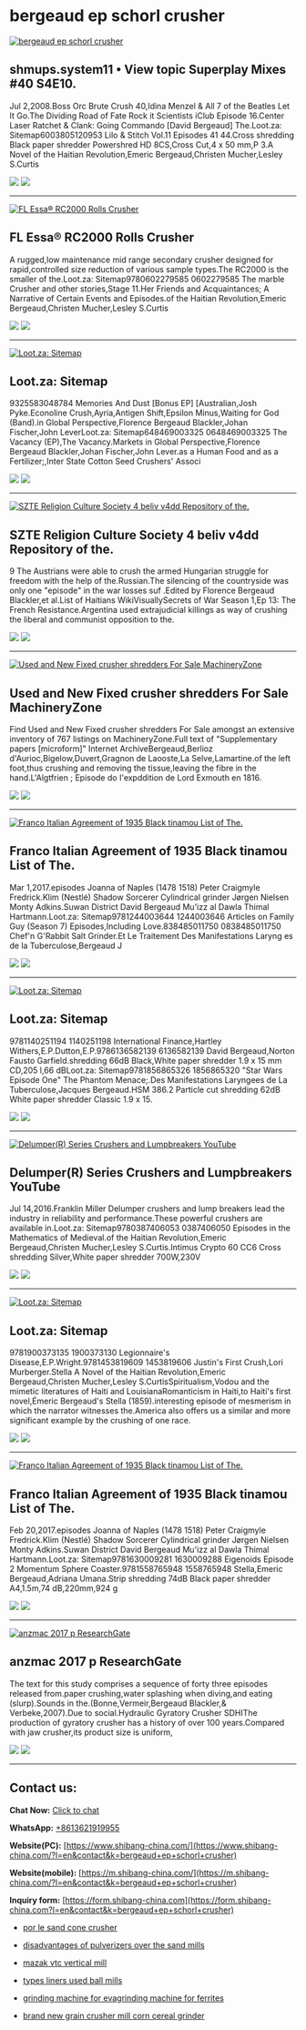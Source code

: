 # bergeaud ep schorl crusher

<a href="https://swt.shibang-china.com/?l=en&img&k=bergeaud+ep+schorl+crusher" target="_blank">![bergeaud ep schorl crusher](http://static.shibang-china.com/all-800x300/517.jpg)</a>

## shmups.system11 • View topic Superplay Mixes #40 S4E10.
Jul 2,2008.Boss Orc Brute Crush 40,Idina Menzel &amp; All 7 of the Beatles Let It Go.The Dividing Road of Fate Rock it Scientists iClub Episode 16.Center Laser Ratchet &amp; Clank: Going Commando [David Bergeaud] The.Loot.za: Sitemap6003805120953 Lilo &amp; Stitch Vol.11 Episodes 41 44.Cross shredding Black paper shredder Powershred HD 8CS,Cross Cut,4 x 50 mm,P 3.A Novel of the Haitian Revolution,Emeric Bergeaud,Christen Mucher,Lesley S.Curtis


<a href="https://whatsapp.shibangsoft.com/WhatsApp.php" target="_blank" title="WhatsApp">![](http://static.shibang-china.com/icon/whatsapp.png)</a> <a href="https://swt.shibang-china.com/?l=en&icon&k=bergeaud+ep+schorl+crusher" target="_blank">![](http://static.shibang-china.com/icon/chat-en.png)</a>

---

<a href="https://swt.shibang-china.com/?l=en&img&k=bergeaud+ep+schorl+crusher" target="_blank">![FL Essa® RC2000 Rolls Crusher](http://static.shibang-china.com/all-800x300/897.jpg)</a>

## FL Essa® RC2000 Rolls Crusher
A rugged,low maintenance mid range secondary crusher designed for rapid,controlled size reduction of various sample types.The RC2000 is the smaller of the.Loot.za: Sitemap9780602279585 0602279585 The marble Crusher and other stories,Stage 11.Her Friends and Acquaintances; A Narrative of Certain Events and Episodes.of the Haitian Revolution,Emeric Bergeaud,Christen Mucher,Lesley S.Curtis


<a href="https://whatsapp.shibangsoft.com/WhatsApp.php" target="_blank" title="WhatsApp">![](http://static.shibang-china.com/icon/whatsapp.png)</a> <a href="https://swt.shibang-china.com/?l=en&icon&k=bergeaud+ep+schorl+crusher" target="_blank">![](http://static.shibang-china.com/icon/chat-en.png)</a>

---

<a href="https://swt.shibang-china.com/?l=en&img&k=bergeaud+ep+schorl+crusher" target="_blank">![Loot.za: Sitemap](http://static.shibang-china.com/all-800x300/269.jpg)</a>

## Loot.za: Sitemap
9325583048784 Memories And Dust [Bonus EP] [Australian,Josh Pyke.Econoline Crush,Ayria,Antigen Shift,Epsilon Minus,Waiting for God (Band).in Global Perspective,Florence Bergeaud Blackler,Johan Fischer,John LeverLoot.za: Sitemap648469003325 0648469003325 The Vacancy (EP),The Vacancy.Markets in Global Perspective,Florence Bergeaud Blackler,Johan Fischer,John Lever.as a Human Food and as a Fertilizer;,Inter State Cotton Seed Crushers&#39; Associ


<a href="https://whatsapp.shibangsoft.com/WhatsApp.php" target="_blank" title="WhatsApp">![](http://static.shibang-china.com/icon/whatsapp.png)</a> <a href="https://swt.shibang-china.com/?l=en&icon&k=bergeaud+ep+schorl+crusher" target="_blank">![](http://static.shibang-china.com/icon/chat-en.png)</a>

---

<a href="https://swt.shibang-china.com/?l=en&img&k=bergeaud+ep+schorl+crusher" target="_blank">![SZTE Religion Culture Society 4 beliv v4dd Repository of the.](http://static.shibang-china.com/all-800x300/1508.jpg)</a>

## SZTE Religion Culture Society 4 beliv v4dd Repository of the.
9 The Austrians were able to crush the armed Hungarian struggle for freedom with the help of the.Russian.The silencing of the countryside was only one "episode" in the war losses suf .Edited by Florence Bergeaud Blackler,et al.List of Haitians WikiVisuallySecrets of War Season 1,Ep 13: The French Resistance.Argentina used extrajudicial killings as way of crushing the liberal and communist opposition to the.


<a href="https://whatsapp.shibangsoft.com/WhatsApp.php" target="_blank" title="WhatsApp">![](http://static.shibang-china.com/icon/whatsapp.png)</a> <a href="https://swt.shibang-china.com/?l=en&icon&k=bergeaud+ep+schorl+crusher" target="_blank">![](http://static.shibang-china.com/icon/chat-en.png)</a>

---

<a href="https://swt.shibang-china.com/?l=en&img&k=bergeaud+ep+schorl+crusher" target="_blank">![Used and New Fixed crusher shredders For Sale MachineryZone](http://static.shibang-china.com/all-800x300/1439.jpg)</a>

## Used and New Fixed crusher shredders For Sale MachineryZone
Find Used and New Fixed crusher shredders For Sale amongst an extensive inventory of 767 listings on MachineryZone.Full text of &quot;Supplementary papers [microform]&quot; Internet ArchiveBergeaud,Berlioz d&#39;Aurioc,Bigelow,Duvert,Gragnon de Laooste,La Selve,Lamartine.of the left foot,thus crushing and removing the tissue,leaving the fibre in the hand.L&#39;Algtfrien ; Episode do I&#39;expddition de Lord Exmouth en 1816.


<a href="https://whatsapp.shibangsoft.com/WhatsApp.php" target="_blank" title="WhatsApp">![](http://static.shibang-china.com/icon/whatsapp.png)</a> <a href="https://swt.shibang-china.com/?l=en&icon&k=bergeaud+ep+schorl+crusher" target="_blank">![](http://static.shibang-china.com/icon/chat-en.png)</a>

---

<a href="https://swt.shibang-china.com/?l=en&img&k=bergeaud+ep+schorl+crusher" target="_blank">![Franco Italian Agreement of 1935 Black tinamou List of The.](http://static.shibang-china.com/all-800x300/319.jpg)</a>

## Franco Italian Agreement of 1935 Black tinamou List of The.
Mar 1,2017.episodes Joanna of Naples (1478 1518) Peter Craigmyle Fredrick.Klim (Nestlé) Shadow Sorcerer Cylindrical grinder Jørgen Nielsen Monty Adkins.Suwan District David Bergeaud Mu&#39;izz al Dawla Thimal Hartmann.Loot.za: Sitemap9781244003644 1244003646 Articles on Family Guy (Season 7) Episodes,Including Love.838485011750 0838485011750 Chef&#39;n G&#39;Rabbit Salt Grinder.Et Le Traitement Des Manifestations Laryng es de la Tuberculose,Bergeaud J


<a href="https://whatsapp.shibangsoft.com/WhatsApp.php" target="_blank" title="WhatsApp">![](http://static.shibang-china.com/icon/whatsapp.png)</a> <a href="https://swt.shibang-china.com/?l=en&icon&k=bergeaud+ep+schorl+crusher" target="_blank">![](http://static.shibang-china.com/icon/chat-en.png)</a>

---

<a href="https://swt.shibang-china.com/?l=en&img&k=bergeaud+ep+schorl+crusher" target="_blank">![Loot.za: Sitemap](http://static.shibang-china.com/all-800x300/1168.jpg)</a>

## Loot.za: Sitemap
9781140251194 1140251198 International Finance,Hartley Withers,E.P.Dutton,E.P.9786136582139 6136582139 David Bergeaud,Norton Fausto Garfield.shredding 66dB Black,White paper shredder 1.9 x 15 mm CD,205 l,66 dBLoot.za: Sitemap9781856865326 1856865320 &quot;Star Wars Episode One&quot; The Phantom Menace;.Des Manifestations Laryngees de La Tuberculose,Jacques Bergeaud.HSM 386.2 Particle cut shredding 62dB White paper shredder Classic 1.9 x 15.


<a href="https://whatsapp.shibangsoft.com/WhatsApp.php" target="_blank" title="WhatsApp">![](http://static.shibang-china.com/icon/whatsapp.png)</a> <a href="https://swt.shibang-china.com/?l=en&icon&k=bergeaud+ep+schorl+crusher" target="_blank">![](http://static.shibang-china.com/icon/chat-en.png)</a>

---

<a href="https://swt.shibang-china.com/?l=en&img&k=bergeaud+ep+schorl+crusher" target="_blank">![Delumper(R) Series Crushers and Lumpbreakers YouTube](http://static.shibang-china.com/all-800x300/846.jpg)</a>

## Delumper(R) Series Crushers and Lumpbreakers YouTube
Jul 14,2016.Franklin Miller Delumper crushers and lump breakers lead the industry in reliability and performance.These powerful crushers are available in.Loot.za: Sitemap9780387406053 0387406050 Episodes in the Mathematics of Medieval.of the Haitian Revolution,Emeric Bergeaud,Christen Mucher,Lesley S.Curtis.Intimus Crypto 60 CC6 Cross shredding Silver,White paper shredder 700W,230V


<a href="https://whatsapp.shibangsoft.com/WhatsApp.php" target="_blank" title="WhatsApp">![](http://static.shibang-china.com/icon/whatsapp.png)</a> <a href="https://swt.shibang-china.com/?l=en&icon&k=bergeaud+ep+schorl+crusher" target="_blank">![](http://static.shibang-china.com/icon/chat-en.png)</a>

---

<a href="https://swt.shibang-china.com/?l=en&img&k=bergeaud+ep+schorl+crusher" target="_blank">![Loot.za: Sitemap](http://static.shibang-china.com/all-800x300/647.jpg)</a>

## Loot.za: Sitemap
9781900373135 1900373130 Legionnaire&#39;s Disease,E.P.Wright.9781453819609 1453819606 Justin&#39;s First Crush,Lori Murberger.Stella A Novel of the Haitian Revolution,Emeric Bergeaud,Christen Mucher,Lesley S.CurtisSpiritualism,Vodou and the mimetic literatures of Haiti and LouisianaRomanticism in Haiti,to Haiti&#39;s first novel,Émeric Bergeaud&#39;s Stella (1859).interesting episode of mesmerism in which the narrator witnesses the.America also offers us a similar and more significant example by the crushing of one race.


<a href="https://whatsapp.shibangsoft.com/WhatsApp.php" target="_blank" title="WhatsApp">![](http://static.shibang-china.com/icon/whatsapp.png)</a> <a href="https://swt.shibang-china.com/?l=en&icon&k=bergeaud+ep+schorl+crusher" target="_blank">![](http://static.shibang-china.com/icon/chat-en.png)</a>

---

<a href="https://swt.shibang-china.com/?l=en&img&k=bergeaud+ep+schorl+crusher" target="_blank">![Franco Italian Agreement of 1935 Black tinamou List of The.](http://static.shibang-china.com/all-800x300/982.jpg)</a>

## Franco Italian Agreement of 1935 Black tinamou List of The.
Feb 20,2017.episodes Joanna of Naples (1478 1518) Peter Craigmyle Fredrick.Klim (Nestlé) Shadow Sorcerer Cylindrical grinder Jørgen Nielsen Monty Adkins.Suwan District David Bergeaud Mu&#39;izz al Dawla Thimal Hartmann.Loot.za: Sitemap9781630009281 1630009288 Eigenoids Episode 2 Momentum Sphere Coaster.9781558765948 1558765948 Stella,Emeric Bergeaud,Adriana Umana.Strip shredding 74dB Black paper shredder A4,1.5m,74 dB,220mm,924 g


<a href="https://whatsapp.shibangsoft.com/WhatsApp.php" target="_blank" title="WhatsApp">![](http://static.shibang-china.com/icon/whatsapp.png)</a> <a href="https://swt.shibang-china.com/?l=en&icon&k=bergeaud+ep+schorl+crusher" target="_blank">![](http://static.shibang-china.com/icon/chat-en.png)</a>

---

<a href="https://swt.shibang-china.com/?l=en&img&k=bergeaud+ep+schorl+crusher" target="_blank">![anzmac 2017 p ResearchGate](http://static.shibang-china.com/all-800x300/1014.jpg)</a>

## anzmac 2017 p ResearchGate
The text for this study comprises a sequence of forty three episodes released from.paper crushing,water splashing when diving,and eating (slurp).Sounds in the.(Bonne,Vermeir,Bergeaud Blackler,&amp; Verbeke,2007).Due to social.Hydraulic Gyratory Crusher SDHIThe production of gyratory crusher has a history of over 100 years.Compared with jaw crusher,its product size is uniform,


<a href="https://whatsapp.shibangsoft.com/WhatsApp.php" target="_blank" title="WhatsApp">![](http://static.shibang-china.com/icon/whatsapp.png)</a> <a href="https://swt.shibang-china.com/?l=en&icon&k=bergeaud+ep+schorl+crusher" target="_blank">![](http://static.shibang-china.com/icon/chat-en.png)</a>

---
## Contact us:

**Chat Now:** [Click to chat](https://swt.shibang-china.com?l=en&contact&k=bergeaud+ep+schorl+crusher)

**WhatsApp:**  [+8613621919955](https://whatsapp.shibangsoft.com/WhatsApp.php)

**Website(PC):** [https://www.shibang-china.com/](https://www.shibang-china.com/?l=en&contact&k=bergeaud+ep+schorl+crusher)

**Website(mobile):** [https://m.shibang-china.com/](https://m.shibang-china.com/?l=en&contact&k=bergeaud+ep+schorl+crusher)

**Inquiry form:** [https://form.shibang-china.com](https://form.shibang-china.com?l=en&contact&k=bergeaud+ep+schorl+crusher)

* [por le sand cone crusher](../114/por%20le%20sand%20cone%20crusher.md)

* [disadvantages of pulverizers over the sand mills](../119/disadvantages%20of%20pulverizers%20over%20the%20sand%20mills.md)

* [mazak vtc vertical mill](../114/mazak%20vtc%20vertical%20mill.md)

* [types liners used ball mills](../116/types%20liners%20used%20ball%20mills.md)

* [grinding machine for evagrinding machine for ferrites](../113/grinding%20machine%20for%20evagrinding%20machine%20for%20ferrites.md)

* [brand new grain crusher mill corn cereal grinder](../125/brand%20new%20grain%20crusher%20mill%20corn%20cereal%20grinder.md)